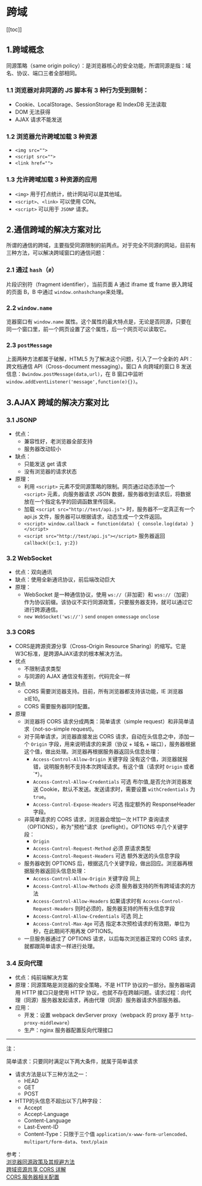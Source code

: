# 跨域

[[toc]]

## 1.跨域概念

同源策略（same origin policy）：是浏览器核心的安全功能，所谓同源是指：域名、协议、端口三者全部相同。  

### 1.1 浏览器对非同源的 JS 脚本有 3 种行为受到限制：    

- Cookie、LocalStorage、SessionStorage 和 IndexDB 无法读取
- DOM 无法获得
- AJAX 请求不能发送

### 1.2 浏览器允许跨域加载 3 种资源

- `<img src="">`
- `<script src="">`
- `<link href="">`

### 1.3 允许跨域加载 3 种资源的应用

- `<img>` 用于打点统计，统计网站可以是其他域。
- `<script>`、`<link>` 可以使用 CDN。
- `<script>` 可以用于 `JSONP` 请求。

## 2.通信跨域的解决方案对比

所谓的通信的跨域，主要指受同源限制的前两点。对于完全不同源的网站，目前有三种方法，可以解决跨域窗口的通信问题：

### 2.1 通过 `hash`（`#`）

片段识别符（fragment identifier），当前页面 A 通过 iframe 或 frame 嵌入跨域的页面 B，B 中通过 `window.onhashchange`来处理。

### 2.2 `window.name`

览器窗口有 `window.name` 属性。这个属性的最大特点是，无论是否同源，只要在同一个窗口里，前一个网页设置了这个属性，后一个网页可以读取它。

### 2.3 `postMessage`

上面两种方法都属于破解，HTML5 为了解决这个问题，引入了一个全新的 API：跨文档通信 API（Cross-document messaging）。窗口 A 向跨域的窗口 B 发送信息：`Bwindow.postMessage(data,url)`，在 B 窗口中监听 `window.addEventListener('message',function(e){})`。

## 3.AJAX 跨域的解决方案对比

### 3.1 JSONP

- 优点：
    + 兼容性好，老浏览器全部支持
    + 服务器改动较小
- 缺点：
    + 只能发送 get 请求
    + 没有浏览器的请求状态
- 原理：
    + 利用 `<script>` 元素不受同源策略的限制。网页通过动态添加一个 `<script>` 元素，向服务器请求 JSON 数据，服务器收到请求后，将数据放在一个指定名字的回调函数里传回来。
    + 加载 `<script src="http://test/api.js">` 时，服务器不一定真正有一个 api.js 文件，服务器可以根据请求，动态生成一个文件返回。
    + `<script> window.callback = function(data) { console.log(data) } </script>`
    + `<script src="http://test/api.js"></script>` 服务器返回 `callback({x:1, y:2})`

### 3.2 WebSocket

- 优点：双向通讯
- 缺点：使用全新通讯协议，前后端改动巨大
- 原理：
    + WebSocket 是一种通信协议，使用 `ws://`（非加密）和 `wss://`（加密）作为协议前缀。该协议不实行同源政策，只要服务器支持，就可以通过它进行跨源通信。
    + `new WebSocket('ws://')` `send` `onopen` `onmessage` `onclose`

### 3.3 CORS

- CORS是跨源资源分享（Cross-Origin Resource Sharing）的缩写。它是W3C标准，是跨源AJAX请求的根本解决方法。
- 优点
    + 不限制请求类型
    + 与同源的 AJAX 通信没有差别，代码完全一样
- 缺点
    + CORS 需要浏览器支持。目前，所有浏览器都支持该功能，IE 浏览器 ≥IE10。
    + CORS 需要服务器同时配置。
- 原理
    + 浏览器将 CORS 请求分成两类：简单请求（simple request）和非简单请求（not-so-simple request)。
    + 对于简单请求，浏览器直接发出 CORS 请求，自动在头信息之中，添加一个 `Origin` 字段，用来说明请求的来源（协议 + 域名 + 端口），服务器根据这个值，做出处理。浏览器再根据服务器返回头信息处理：
        * `Access-Control-Allow-Origin` 关键字段 没有这个值，浏览器就报错，说明服务制不支持本次跨域请求。有这个值（请求时 `Origin` 或者 `*）。
        * `Access-Control-Allow-Credentials` 可选 布尔值,是否允许浏览器发送 Cookie，默认不发送。发送请求时，需要设置 `withCredentials` 为 `true`。
        * `Access-Control-Expose-Headers` 可选 指定额外的 ResponseHeader 字段。
    + 非简单请求的 CORS 请求，浏览器会增加一次 HTTP 查询请求（OPTIONS），称为"预检"请求（preflight）。OPTIONS 中几个关键字段：
        * `Origin`
        * `Access-Control-Request-Method` 必须 原请求类型
        * `Access-Control-Request-Headers` 可选 额外发送的头信息字段
    + 服务器收到 OPTIONS 后，根据这几个关键字段，做出回应。浏览器再根据服务器返回头信息处理：
        * `Access-Control-Allow-Origin` 关键字段 同上
        * `Access-Control-Allow-Methods` 必须 服务器支持的所有跨域请求的方法
        * `Access-Control-Allow-Headers` 如果请求时有 `Access-Control-Request-Headers` 则时必须的，服务器支持的所有头信息字段
        * `Access-Control-Allow-Credentials` 可选 同上
        * `Access-Control-Max-Age` 可选 指定本次预检请求的有效期，单位为秒，在此期间不用再发 OPTIONS。
    + 一旦服务器通过了 OPTIONS 请求，以后每次浏览器正常的 CORS 请求，就都跟简单请求一样进行处理。

### 3.4 反向代理

- 优点：纯前端解决方案
- 原理：同源策略是浏览器的安全策略，不是 HTTP 协议的一部分。服务器端调用 HTTP 接口只是使用 HTTP 协议，也就不存在跨越问题。请求过程：向代理（同源）服务器发起请求，再由代理（同源）服务器请求外部服务器。
- 应用：
    + 开发：设置 webpack devServer proxy（webpack 的 proxy 基于 `http-proxy-middleware`）
    + 生产：nginx 服务器配置反向代理接口

***

注：  

简单请求：只要同时满足以下两大条件，就属于简单请求  

- 请求方法是以下三种方法之一：
    + HEAD
    + GET
    + POST
- HTTP的头信息不超出以下几种字段：
    + Accept
    + Accept-Language
    + Content-Language
    + Last-Event-ID
    + Content-Type：只限于三个值 `application/x-www-form-urlencoded`、`multipart/form-data`、`text/plain`

参考：  
[浏览器同源政策及其规避方法](http://www.ruanyifeng.com/blog/2016/04/same-origin-policy.html)  
[跨域资源共享 CORS 详解](http://www.ruanyifeng.com/blog/2016/04/cors.html)  
[CORS 服务器相关配置](https://zhuanlan.zhihu.com/p/60019674)